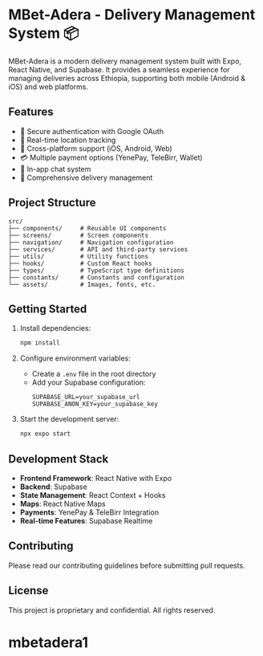 # MBet-Adera - Delivery Management System 📦

MBet-Adera is a modern delivery management system built with Expo, React Native, and Supabase. It provides a seamless experience for managing deliveries across Ethiopia, supporting both mobile (Android & iOS) and web platforms.

## Features

- 🔐 Secure authentication with Google OAuth
- 📍 Real-time location tracking
- 📱 Cross-platform support (iOS, Android, Web)
- 💳 Multiple payment options (YenePay, TeleBirr, Wallet)
- 💬 In-app chat system
- 🚚 Comprehensive delivery management

## Project Structure

```
src/
├── components/     # Reusable UI components
├── screens/        # Screen components
├── navigation/     # Navigation configuration
├── services/       # API and third-party services
├── utils/          # Utility functions
├── hooks/          # Custom React hooks
├── types/          # TypeScript type definitions
├── constants/      # Constants and configuration
└── assets/         # Images, fonts, etc.
```

## Getting Started

1. Install dependencies:
   ```bash
   npm install
   ```

2. Configure environment variables:
   - Create a `.env` file in the root directory
   - Add your Supabase configuration:
     ```
     SUPABASE_URL=your_supabase_url
     SUPABASE_ANON_KEY=your_supabase_key
     ```

3. Start the development server:
   ```bash
   npx expo start
   ```

## Development Stack

- **Frontend Framework**: React Native with Expo
- **Backend**: Supabase
- **State Management**: React Context + Hooks
- **Maps**: React Native Maps
- **Payments**: YenePay & TeleBirr Integration
- **Real-time Features**: Supabase Realtime

## Contributing

Please read our contributing guidelines before submitting pull requests.

## License

This project is proprietary and confidential. All rights reserved.
# mbetadera1
